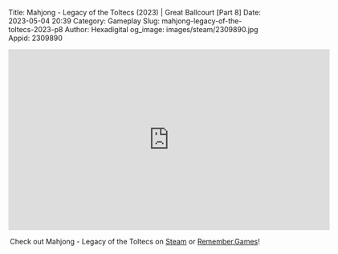 Title: Mahjong - Legacy of the Toltecs (2023) | Great Ballcourt [Part 8]
Date: 2023-05-04 20:39
Category: Gameplay
Slug: mahjong-legacy-of-the-toltecs-2023-p8
Author: Hexadigital
og_image: images/steam/2309890.jpg
Appid: 2309890

<center><iframe src="https://www.youtube.com/embed/JBnUOHbP6pI?feature=oembed" allow="accelerometer; autoplay; encrypted-media; gyroscope; picture-in-picture" width="640" height="360" frameborder="0"></iframe>

Check out Mahjong - Legacy of the Toltecs on [Steam](https://store.steampowered.com/app/2309890/?curator_clanid=34633900) or [Remember.Games](https://remember.games/game/7725/mahjong-legacy-of-the-toltecs/)!</center>
